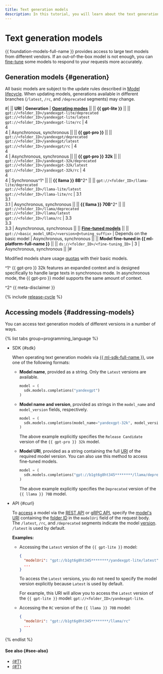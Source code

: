 ```yaml
---
title: Text generation models
description: In this tutorial, you will learn about the text generation models available in {{ foundation-models-name }}.
---
```


# Text generation models

{{ foundation-models-full-name }} provides access to large text models from different vendors. If an out-of-the-box model is not enough, you can [fine-tune](../tuning/generating.md) some models to respond to your requests more accurately.

## Generation models {#generation}

All basic models are subject to the update rules described in [Model lifecycle](#model-lifecycle). When updating models, generations available in different branches (`/latest`, `/rc`, and `/deprecated` segments) may change. 

#|
|| **URI** | **Generation** | **[Operating modes](../index.md#working-mode)** ||
|| **{{ gpt-lite }}** ||
|| `gpt://<folder_ID>/yandexgpt-lite/deprecated`</br>`gpt://<folder_ID>/yandexgpt-lite/latest`</br>`gpt://<folder_ID>/yandexgpt-lite/rc`	| 4</br>4</br>4 |  Asynchronous, synchronous ||
|| **{{ gpt-pro }}** ||
|| `gpt://<folder_ID>/yandexgpt/deprecated`</br>`gpt://<folder_ID>/yandexgpt/latest`</br>`gpt://<folder_ID>/yandexgpt/rc` | 4</br>4</br>4  | Asynchronous, synchronous ||
|| **{{ gpt-pro }} 32k** ||
|| `gpt://<folder_ID>/yandexgpt-32k/deprecated`</br>`gpt://<folder_ID>/yandexgpt-32k/latest`</br>`gpt://<folder_ID>/yandexgpt-32k/rc` | 4</br>4</br>4  | Synchronous^1^ ||
|| **{{ llama }} 8B**^2^ ||
|| `gpt://<folder_ID>/llama-lite/deprecated`</br>`gpt://<folder_ID>/llama-lite/latest`</br>`gpt://<folder_ID>/llama-lite/rc` | 3.1</br>3.1</br>3.1 | Asynchronous, synchronous ||
|| **{{ llama }} 70B**^2^ ||
|| `gpt://<folder_ID>/llama/deprecated`</br>`gpt://<folder_ID>/llama/latest`</br>`gpt://<folder_ID>/llama/rc` | 3.3</br>3.3</br>3.3 | Asynchronous, synchronous ||
|| [**Fine-tuned models**](../tuning/index.md) ||
|| `gpt://<basic_model_URI>/<version>@<tuning_suffix>` | Depends on the basic model | Asynchronous, synchronous ||
|| **Model fine-tuned in {{ ml-platform-full-name }}** ||
|| `ds://<folder_ID>/<fine-tuning_ID>` | 3 | Asynchronous, synchronous ||
|#

Modified models share usage [quotas](../limits.md#quotas) with their basic models.

^1^ {{ gpt-pro }} 32k features an expanded context and is designed specifically to handle large texts in synchronous mode. In asynchronous mode, the {{ gpt-pro }} model supports the same amount of context. 

^2^ {{ meta-disclaimer }}

{% include [release-cycle](../../../_includes/foundation-models/release-cycle.md) %}

## Accessing models {#addressing-models}

You can access text generation models of different versions in a number of ways.

{% list tabs group=programming_language %}

- SDK {#sdk}

  When operating text generation models via [{{ ml-sdk-full-name }}](../../sdk/index.md), use one of the following formats:

  * **Model name**, provided as a string. Only the `Latest` versions are available.

      ```python
      model = (
        sdk.models.completions("yandexgpt")
      )
      ```

  * **Model name and version**, provided as strings in the `model_name` and `model_version` fields, respectively.

      ```python
      model = (
        sdk.models.completions(model_name="yandexgpt-32k", model_version="rc")
      )
      ```

      The above example explicitly specifies the `Release Candidate` version of the `{{ gpt-pro }} 32k` model.

  * **Model URI**, provided as a string containing the full [URI](#generation) of the required model version. You can also use this method to access fine-tuned models.

      ```python
      model = (
        sdk.models.completions("gpt://b1gt6g8ht345********/llama/deprecated")
      )
      ```

      The above example explicitly specifies the `Deprecated` version of the `{{ llama }} 70B` model. 

- API {#curl}

  To [access](../../operations/yandexgpt/create-prompt.md) a model via the [REST API](../../text-generation/api-ref/index.md) or [gRPC API](../../text-generation/api-ref/grpc/index.md), specify the [model's URI](#generation) containing the [folder ID](../../../resource-manager/operations/folder/get-id.md) in the `modelUri` field of the request body. The `/latest`, `/rc`, and `/deprecated` segments indicate the model [version](#model-lifecycle). `/latest` is used by default.

  **Examples:**

  * Accessing the `Latest` version of the `{{ gpt-lite }}` model:

      ```json
      {
        "modelUri": "gpt://b1gt6g8ht345********/yandexgpt-lite/latest"
        ...
      }
      ```

      To access the `Latest` versions, you do not need to specify the model version explicitly because `Latest` is used by default.
      
      For example, this URI will allow you to access the `Latest` version of the `{{ gpt-lite }}` model: `gpt://<folder_ID>/yandexgpt-lite`.

  * Accessing the `RC` version of the `{{ llama }} 70B` model:

      ```json
      {
        "modelUri": "gpt://b1gt6g8ht345********/llama/rc"
        ...
      }
      ```

{% endlist %}


#### See also {#see-also}

* [{#T}](../../operations/yandexgpt/create-prompt.md)
* [{#T}](../../operations/yandexgpt/async-request.md)
